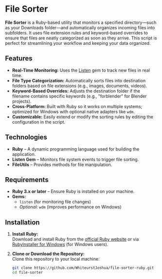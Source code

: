 # File Sorter

**File Sorter** is a Ruby-based utility that monitors a specified directory—such as your Downloads folder—and automatically organizes incoming files into subfolders. It uses file extension rules and keyword-based overrides to ensure that files are neatly categorized as soon as they arrive. This script is perfect for streamlining your workflow and keeping your data organized.

## Features

- **Real-Time Monitoring:** Uses the [Listen](https://github.com/guard/listen) gem to track new files in real time.
- **File Type Categorization:** Automatically sorts files into destination folders based on file extensions (e.g., images, documents, videos).
- **Keyword-Based Overrides:** Adjusts the destination folder if the filename contains specific keywords (e.g., "forblender" for Blender projects).
- **Cross-Platform:** Built with Ruby so it works on multiple systems; optimized for Windows with optional native adapters like `wdm`.
- **Customizable:** Easily extend or modify the sorting rules by editing the configuration in the script.

## Technologies

- **Ruby** – A dynamic programming language used for building the application.
- **Listen Gem** – Monitors file system events to trigger file sorting.
- **FileUtils** – Provides methods for file manipulation.

## Requirements

- **Ruby 3.x or later** – Ensure Ruby is installed on your machine.
- **Gems:**
  - `listen` (for monitoring file changes)
  - *Optional:* `wdm` (improves performance on Windows)

## Installation

1. **Install Ruby:**  
   Download and install Ruby from the [official Ruby website](https://www.ruby-lang.org/en/downloads/) or via [RubyInstaller for Windows](https://rubyinstaller.org) (for Windows users).

2. **Clone or Download the Repository:**  
   Clone this repository to your local machine:
   ```bash
   git clone https://github.com/WhiteurstJoshua/file-sorter-ruby.git
   cd file-sorter

